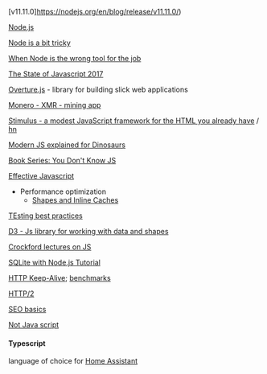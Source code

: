 [v11.11.0]https://nodejs.org/en/blog/release/v11.11.0/)

[Node.js](https://nodejs.org/en/)

[Node is a bit tricky](https://blog.scottnonnenberg.com/node-js-is-not-magical/#a-bit-tricky)

[When Node is the wrong tool for the job](https://medium.com/@jongleberry/when-node-js-is-the-wrong-tool-for-the-job-6d3325fac85c)

[The State of Javascript 2017](http://stateofjs.com/2017/introduction/)

[Overture.js](http://overturejs.com/) - library for building slick web applications

[Monero - XMR - mining app](https://github.com/bradoyler/xmr-miner)


[Stimulus - a modest JavaScript framework for the HTML you already have](https://github.com/stimulusjs/stimulus/) / [hn](https://news.ycombinator.com/item?id=16052105)

[Modern JS explained for Dinosaurs](https://medium.com/the-node-js-collection/modern-javascript-explained-for-dinosaurs-f695e9747b70)

[Book Series: You Don't Know JS](https://github.com/getify/You-Dont-Know-JS/blob/master/README.md)

[Effective Javascript](http://effectivejs.com/)

+ Performance optimization
   * [Shapes and Inline Caches](https://mathiasbynens.be/notes/shapes-ics)

[TEsting best practices](https://github.com/goldbergyoni/javascript-testing-best-practices)

[D3 - Js library for working with data and shapes](http://d3indepth.com/)

[Crockford lectures on JS](https://www.youtube.com/watch?v=JxAXlJEmNMg)

[SQLite with Node.js Tutorial](http://stackabuse.com/a-sqlite-tutorial-with-node-js/)

[HTTP Keep-Alive](https://lob.com/blog/use-http-keep-alive); [benchmarks](https://github.com/mgartner/node-keep-alive-benchmark)

[HTTP/2](https://nodejs.org/api/http2.html#http2_http_2)

[SEO basics](https://developers.google.com/search/docs/guides/javascript-seo-basics)

[Not Java script](https://observablehq.com/@observablehq/observables-not-javascript)

#### Typescript

 language of choice for [Home Assistant](https://developers.home-assistant.io/blog/2019/05/22/internet-of-things-and-the-modern-web.html) 

